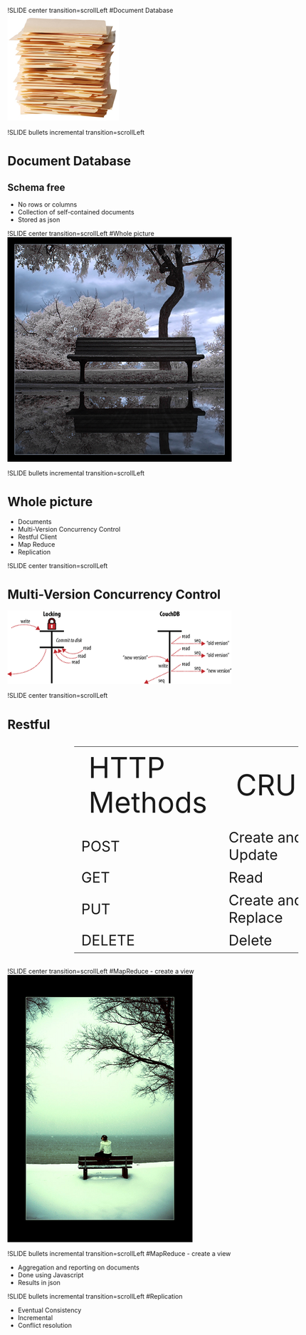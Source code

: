 !SLIDE center transition=scrollLeft
#Document Database
![document](document.jpg)

!SLIDE bullets incremental transition=scrollLeft
# Document Database
## Schema free
* No rows or columns
* Collection of self-contained documents
* Stored as json

!SLIDE center transition=scrollLeft
#Whole picture
![big_picture](park.jpg)


!SLIDE bullets incremental transition=scrollLeft
# Whole picture
* Documents
* Multi-Version Concurrency Control
* Restful Client
* Map Reduce
* Replication


!SLIDE center transition=scrollLeft
# Multi-Version Concurrency Control
![mvcc](mvcc.png)

!SLIDE center transition=scrollLeft
# Restful

<table style="margin-left:150px;font-size:2.3em">
  <tr style="font-size:2.0em">
    <td>HTTP Methods</td>
    <td>CRUD</td>
  </tr>
  <tr>
    <td>POST</td>
    <td>Create and Update</td>
  </tr>
  <tr>
    <td>GET</td>
    <td>Read</td>
  </tr>
  <tr>
    <td>PUT</td>
    <td>Create and Replace</td>
  </tr>
  <tr>
    <td>DELETE</td>
    <td>Delete</td>
  </tr>
<table>

!SLIDE center transition=scrollLeft
#MapReduce - create a view
![view](view.jpg)

!SLIDE bullets incremental transition=scrollLeft
#MapReduce - create a view
* Aggregation and reporting on documents
* Done using Javascript
* Results in json

!SLIDE bullets incremental transition=scrollLeft
#Replication
* Eventual Consistency 
* Incremental
* Conflict resolution






